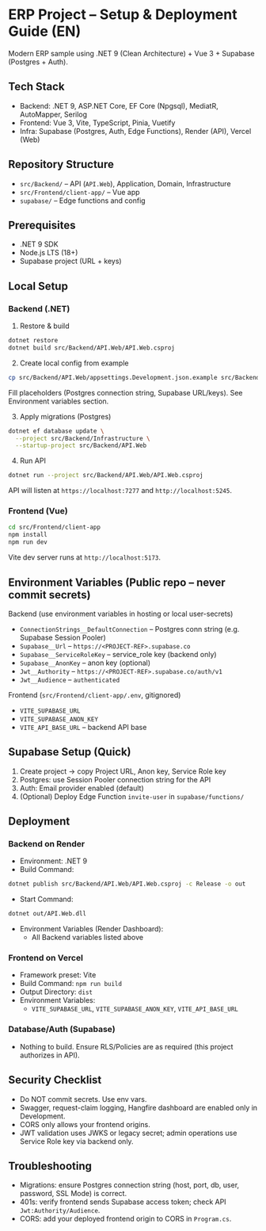 # ERP Project – Setup & Deployment Guide (EN)

Modern ERP sample using .NET 9 (Clean Architecture) + Vue 3 + Supabase (Postgres + Auth).

## Tech Stack
- Backend: .NET 9, ASP.NET Core, EF Core (Npgsql), MediatR, AutoMapper, Serilog
- Frontend: Vue 3, Vite, TypeScript, Pinia, Vuetify
- Infra: Supabase (Postgres, Auth, Edge Functions), Render (API), Vercel (Web)

## Repository Structure
- `src/Backend/` – API (`API.Web`), Application, Domain, Infrastructure
- `src/Frontend/client-app/` – Vue app
- `supabase/` – Edge functions and config

## Prerequisites
- .NET 9 SDK
- Node.js LTS (18+)
- Supabase project (URL + keys)

## Local Setup

### Backend (.NET)
1) Restore & build
```bash
dotnet restore
dotnet build src/Backend/API.Web/API.Web.csproj
```

2) Create local config from example
```bash
cp src/Backend/API.Web/appsettings.Development.json.example src/Backend/API.Web/appsettings.Development.json
```
Fill placeholders (Postgres connection string, Supabase URL/keys). See Environment variables section.

3) Apply migrations (Postgres)
```bash
dotnet ef database update \
  --project src/Backend/Infrastructure \
  --startup-project src/Backend/API.Web
```

4) Run API
```bash
dotnet run --project src/Backend/API.Web/API.Web.csproj
```
API will listen at `https://localhost:7277` and `http://localhost:5245`.

### Frontend (Vue)
```bash
cd src/Frontend/client-app
npm install
npm run dev
```
Vite dev server runs at `http://localhost:5173`.

## Environment Variables (Public repo – never commit secrets)

Backend (use environment variables in hosting or local user-secrets)
- `ConnectionStrings__DefaultConnection` – Postgres conn string (e.g. Supabase Session Pooler)
- `Supabase__Url` – `https://<PROJECT-REF>.supabase.co`
- `Supabase__ServiceRoleKey` – service_role key (backend only)
- `Supabase__AnonKey` – anon key (optional)
- `Jwt__Authority` – `https://<PROJECT-REF>.supabase.co/auth/v1`
- `Jwt__Audience` – `authenticated`

Frontend (`src/Frontend/client-app/.env`, gitignored)
- `VITE_SUPABASE_URL`
- `VITE_SUPABASE_ANON_KEY`
- `VITE_API_BASE_URL` – backend API base

## Supabase Setup (Quick)
1) Create project → copy Project URL, Anon key, Service Role key
2) Postgres: use Session Pooler connection string for the API
3) Auth: Email provider enabled (default)
4) (Optional) Deploy Edge Function `invite-user` in `supabase/functions/`

## Deployment

### Backend on Render
- Environment: .NET 9
- Build Command:
```bash
dotnet publish src/Backend/API.Web/API.Web.csproj -c Release -o out
```
- Start Command:
```bash
dotnet out/API.Web.dll
```
- Environment Variables (Render Dashboard):
  - All Backend variables listed above

### Frontend on Vercel
- Framework preset: Vite
- Build Command: `npm run build`
- Output Directory: `dist`
- Environment Variables:
  - `VITE_SUPABASE_URL`, `VITE_SUPABASE_ANON_KEY`, `VITE_API_BASE_URL`

### Database/Auth (Supabase)
- Nothing to build. Ensure RLS/Policies are as required (this project authorizes in API).

## Security Checklist
- Do NOT commit secrets. Use env vars.
- Swagger, request-claim logging, Hangfire dashboard are enabled only in Development.
- CORS only allows your frontend origins.
- JWT validation uses JWKS or legacy secret; admin operations use Service Role key via backend only.

## Troubleshooting
- Migrations: ensure Postgres connection string (host, port, db, user, password, SSL Mode) is correct.
- 401s: verify frontend sends Supabase access token; check API `Jwt:Authority/Audience`.
- CORS: add your deployed frontend origin to CORS in `Program.cs`.

